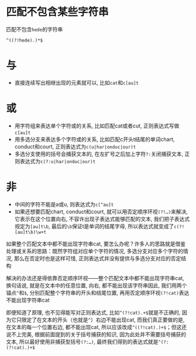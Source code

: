 # 匹配不包含某些字符串

匹配不包含`hede`的字符串
```
^((?!hede).)*$
```

# 与

- 直接连续写出相继出现的元素就可以, 比如`cat`和`c[au]t`

# 或

- 用字符组来表达单个字符或的关系, 比如匹配cat或者cut, 正则表达式写做`c[au]t`
- 用多选分支来表达多个字符或的关系, 比如匹配c开头t结尾的单词chart, conduct和court, 正则表达式为`c(u|har|onduc|our)t`
- 多选分支使用的括号会捕获文本的, 在左扩号之后加上字符`?:`关闭捕获文本, 正则表达式为`c(?:u|har|onduc|our)t`

# 非

- 中间的字符不能是a或u, 则表达式为`c[^au]t`
- 如果还想要匹配chart, conduct和court, 就可以用否定顺序环视`(?!…)`来解决, 它表示在这个位置向右, 不容许出现子表达式能够匹配的文本, 我们把子表达式规定为`[au]t\b`, 最后的`\b`保证t是单词的结尾字母, 所以表达式就变成了`c(?![au]t\b)\w+t`

如果整个匹配文本中都不能出现字符串cat, 要怎么办呢？许多人的思路就是借鉴处理或关系的思路：既然字符组对应单个字符的情况, 多选分支对应多个字符的情况, 那么在否定时也是这样可惜, 正则表达式并没有提供与多选分支对应的否定结构

解决的办法还是得依靠否定顺序环视——整个匹配文本中都不能出现字符串cat, 换句话说, 就是在文本中的任意位置, 向右, 都不能出现该字符串因此, 我们用两个锚点`^`和`$`, 分别匹配整个字符串的开头和结尾位置, 再用否定顺序环视`(?!cat)`表达不能出现字符串cat

即便知道了原理, 也不见得能写对正则表达式, 比如`^(?!cat).+$`就是不正确的, 因为它只限定了在文本的开头（也就是`^`）右边不能出现cat, 而我们真正要做的是, 在文本的每一个位置右边, 都不能出现cat, 所以应该改成`^((?!cat).)+$`；但这还说不上完美, 根据前面提到的关于括号捕获的知识, 因为此处并不需要括号捕获的文本, 所以最好使用非捕获型括号`(?:…)`, 最终我们得到的表达式就是`^(?:(?!cat).)+$`

